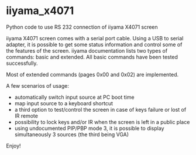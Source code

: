 # iiyama_x4071
Python code to use RS 232 connection of iiyama X4071 screen

iiyama X4071 screen comes with a serial port cable.
Using a USB to serial adapter, it is possible to get some status information and control some of the features of the screen.
iiyama documentation lists two types of commands: basic and extended.
All basic commands have been tested successfully.

Most of extended commands (pages 0x00 and 0x02) are implemented.

A few scenarios of usage:
- automatically switch input source at PC boot time
- map input source to a keyboard shortcut
- a third option to test/control the screen in case of keys failure or lost of IR remote
- possibility to lock keys and/or IR when the screen is left in a public place
- using undocumented PIP/PBP mode 3, it is possible to display simultaneously 3 sources (the third being VGA)

Enjoy!
